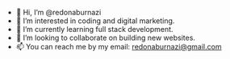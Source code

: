 - 👋 Hi, I’m @redonaburnazi
- 👀 I’m interested in coding and digital marketing.
- 🌱 I’m currently learning full stack development.
- 💞️ I’m looking to collaborate on building new websites.
- 📫 You can reach me by my email: redonaburnazi@gmail.com

<!---
redonaburnazi/redonaburnazi is a ✨ special ✨ repository because its `README.md` (this file) appears on your GitHub profile.
You can click the Preview link to take a look at your changes.
--->
